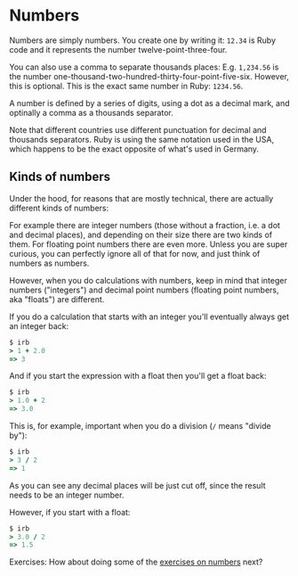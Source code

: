 # Numbers

Numbers are simply numbers. You create one by writing it: `12.34` is Ruby code
and it represents the number twelve-point-three-four.

You can also use a comma to separate thousands places: E.g. `1,234.56` is the
number one-thousand-two-hundred-thirty-four-point-five-six.  However, this is
optional. This is the exact same number in Ruby: `1234.56`.

<p class="hint">
A number is defined by a series of digits, using a dot as a decimal mark, and
optinally a comma as a thousands separator.
<p>

Note that different countries use different punctuation for decimal and
thousands separators. Ruby is using the same notation used in the USA, which
happens to be the exact opposite of what's used in Germany.

## Kinds of numbers

Under the hood, for reasons that are mostly technical, there are actually
different kinds of numbers:

For example there are integer numbers (those without a fraction, i.e. a dot and
decimal places), and depending on their size there are two kinds of them. For
floating point numbers there are even more. Unless you are super curious, you
can perfectly ignore all of that for now, and just think of numbers as numbers.

However, when you do calculations with numbers, keep in mind that integer
numbers ("integers") and decimal point numbers (floating point numbers, aka
"floats") are different.

If you do a calculation that starts with an integer you'll eventually always
get an integer back:

```ruby
$ irb
> 1 + 2.0
=> 3
```

And if you start the expression with a float then you'll get a float back:

```ruby
$ irb
> 1.0 + 2
=> 3.0
```

This is, for example, important when you do a division (`/` means "divide by"):

```ruby
$ irb
> 3 / 2
=> 1
```

As you can see any decimal places will be just cut off, since the result needs
to be an integer number.

However, if you start with a float:

```ruby
$ irb
> 3.0 / 2
=> 1.5
```

Exercises: How about doing some of the [exercises on numbers](/exercises/numbers.html)
next?
